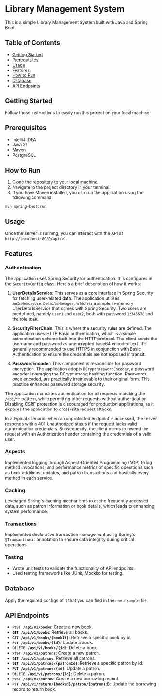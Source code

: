 # Library Management System

This is a simple Library Management System built with Java and Spring Boot.

## Table of Contents

- [Getting Started](#getting-started)
- [Prerequisites](#prerequisites)
- [Usage](#usage)
- [Features](#features)
- [How to Run](#how-to-run)
- [Database](#database)
- [API Endpoints](#api-endpoints)

## Getting Started

Follow those instructions to easily run this project on your local machine.

## Prerequisites

- IntelliJ IDEA
- Java 21
- Maven
- PostgreSQL

## How to Run

1. Clone the repository to your local machine.
2. Navigate to the project directory in your terminal.
3. If you have Maven installed, you can run the application using the following command:

```bash
mvn spring-boot:run
```

## Usage

Once the server is running, you can interact with the API at `http://localhost:8080/api/v1`.

## Features

### Authentication

The application uses Spring Security for authentication. It is configured in the `SecurityConfig` class. Here's a brief
description of how it works:

1. **UserDetailsService**: This serves as a core interface in Spring Security for fetching user-related data. The
   application utilizes an`InMemoryUserDetailsManager`, which is a simple in-memory UserDetailsService that comes with
   Spring Security. Two users are predefined, namely `user1` and `user2`, both with password `12345678` and the
   role `USER`.

2. **SecurityFilterChain**: This is where the security rules are defined. The application uses HTTP Basic
   authentication, which is a simple authentication scheme built into the HTTP protocol. The client sends the username
   and password as unencrypted base64 encoded text. It's generally recommended to use HTTPS in conjunction with Basic
   Authentication to ensure the credentials are not exposed in transit.

3. **PasswordEncoder**: This component is responsible for password encryption. The application
   adopts `BCryptPasswordEncoder`, a password encoder leveraging the BCrypt strong hashing function. Passwords, once
   encoded, are practically irretrievable to their original form. This practice enhances password storage security.

The application mandates authentication for all requests matching the `/api/**` pattern, while permitting other requests
without authentication. Disabling CSRF protection is discouraged for production applications, as it exposes the
application to cross-site request attacks.

In a typical scenario, when an unprotected endpoint is accessed, the server responds with a 401 Unauthorized status if
the request lacks valid authentication credentials. Subsequently, the client needs to resend the request with an
Authorization header containing the credentials of a valid user.

### Aspects

Implemented logging through Aspect-Oriented Programming (AOP) to log method invocations, and performance metrics of
specific operations such as book additions, updates, and patron transactions and basically every method in each service.

### Caching

Leveraged Spring's caching mechanisms to cache frequently accessed data, such as patron information or book details,
which leads to enhancing system performance.

### Transactions

Implemented declarative transaction management using Spring's `@Transactional` annotation to ensure data integrity
during critical operations.

### Testing

- Wrote unit tests to validate the functionality of API endpoints.
- Used testing frameworks like JUnit, Mockito for testing.

## Database

Apply the required configs of it that you can find in the `env.example` file.

## API Endpoints

- **`POST /api/v1/books`**: Create a new book.
- **`GET /api/v1/books`**: Retrieve all books.
- **`GET /api/v1/books/{bookId}`**: Retrieve a specific book by id.
- **`PUT /api/v1/books/{id}`**: Update a book.
- **`DELETE /api/v1/books/{id}`**: Delete a book.
- **`POST /api/v1/patrons`**: Create a new patron.
- **`GET /api/v1/patrons`**: Retrieve all patrons.
- **`GET /api/v1/patrons/{patronId}`**: Retrieve a specific patron by id.
- **`PUT /api/v1/patrons/{id}`**: Update a patron.
- **`DELETE /api/v1/patrons/{id}`**: Delete a patron.
- **`POST /api/v1/borrow`**: Create a new borrowing record.
- **`PUT /api/v1/return/{bookId}/patron/{patronId}`**: Update the borrowing record to return book.

